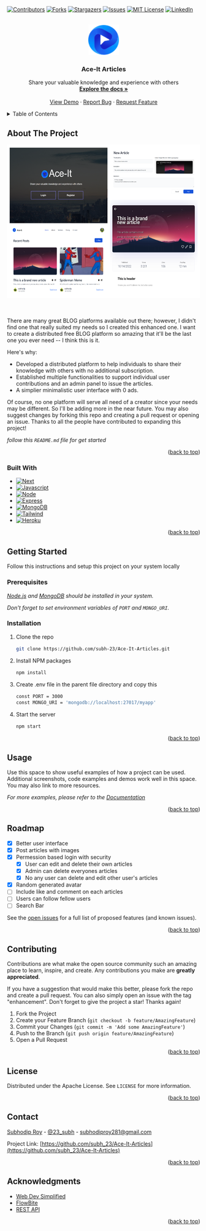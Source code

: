 <!-- Improved compatibility of back to top link: See: https://github.com/othneildrew/Best-README-Template/pull/73 -->
<a name="readme-top"></a>
<!--
*** Thanks for checking out the Best-README-Template. If you have a suggestion
*** that would make this better, please fork the repo and create a pull request
*** or simply open an issue with the tag "enhancement".
*** Don't forget to give the project a star!
*** Thanks again! Now go create something AMAZING! :D
-->



<!-- PROJECT SHIELDS -->
<!--
*** I'm using markdown "reference style" links for readability.
*** Reference links are enclosed in brackets [ ] instead of parentheses ( ).
*** See the bottom of this document for the declaration of the reference variables
*** for contributors-url, forks-url, etc. This is an optional, concise syntax you may use.
*** https://www.markdownguide.org/basic-syntax/#reference-style-links
-->
[![Contributors][contributors-shield]][contributors-url]
[![Forks][forks-shield]][forks-url]
[![Stargazers][stars-shield]][stars-url]
[![Issues][issues-shield]][issues-url]
[![MIT License][license-shield]][license-url]
[![LinkedIn][linkedin-shield]][linkedin-url]



<!-- PROJECT LOGO -->
<br />
<div align="center">
  <a href="https://github.com/subh-23/Ace-It-Articles">
    <img src="/public/img/logo (2).svg" alt="Logo" width="80" height="80">
  </a>

<h3 align="center">Ace-It Articles</h3>

  <p align="center">
    Share your valuable knowledge and experience with others
    <br />
    <a href="https://github.com/subh-23/Ace-It-Articles"><strong>Explore the docs »</strong></a>
    <br />
    <br />
    <a href="https://subh-ace-it.herokuapp.com">View Demo</a>
    ·
    <a href="https://github.com/subh-23/Ace-It-Articles/issues">Report Bug</a>
    ·
    <a href="https://github.com/subh-23/Ace-It-Articles/issues">Request Feature</a>
  </p>
</div>



<!-- TABLE OF CONTENTS -->
<details>
  <summary>Table of Contents</summary>
  <ol>
    <li>
      <a href="#about-the-project">About The Project</a>
      <ul>
        <li><a href="#built-with">Built With</a></li>
      </ul>
    </li>
    <li>
      <a href="#getting-started">Getting Started</a>
      <ul>
        <li><a href="#prerequisites">Prerequisites</a></li>
        <li><a href="#installation">Installation</a></li>
      </ul>
    </li>
    <li><a href="#usage">Usage</a></li>
    <li><a href="#roadmap">Roadmap</a></li>
    <li><a href="#contributing">Contributing</a></li>
    <li><a href="#license">License</a></li>
    <li><a href="#contact">Contact</a></li>
    <li><a href="#acknowledgments">Acknowledgments</a></li>
  </ol>
</details>



<!-- ABOUT THE PROJECT -->
## About The Project

<div align="center">
  <a href="https://subh-ace-it.herokuapp.com">
    <img src="/public/img/collageImage.png" alt="ArticlePage" width="610" height="399">
  </a>
</div>

<br/>
<br/>

There are many great BLOG platforms available out there; however, I didn't find one that really suited my needs so I created this enhanced one. I want to create a distributed free BLOG platform so amazing that it'll be the last one you ever need -- I think this is it.

Here's why:
* Developed a distributed platform to help individuals to share their knowledge with others with no additional subscription. 
* Established multiple functionalities to support individual user contributions and an admin panel to issue the articles.
* A simplier minimalistic user interface with 0 ads. 

Of course, no one platform will serve all need of a creator since your needs may be different. So I'll be adding more in the near future. You may also suggest changes by forking this repo and creating a pull request or opening an issue. Thanks to all the people have contributed to expanding this project!

_follow this `README.md` file for get started_

<p align="right">(<a href="#readme-top">back to top</a>)</p>



### Built With

* [![Next][Next.js]][Next-url]
* [![Javascript][Javascript]][Javascript-url]
* [![Node][Node.js]][Node-url]
* [![Express][Express.js]][Express-url]
* [![MongoDB][MongoDB]][Mongo-url]
* [![Tailwind][Tailwind.css]][Tailwind-url]
* [![Heroku][Heroku]][Heroku-url]

<p align="right">(<a href="#readme-top">back to top</a>)</p>



<!-- GETTING STARTED -->
## Getting Started

Follow this instructions and setup this project on your system locally

### Prerequisites
_[Node.js](https://nodejs.org/) and [MongoDB](https://www.mongodb.com/) should be installed in your system._

_Don't forget to set environment variables of `PORT` and `MONGO_URI`._
   
### Installation

1. Clone the repo
   ```sh
   git clone https://github.com/subh-23/Ace-It-Articles.git
   ```
2. Install NPM packages
   ```sh
   npm install
   ```
3. Create .env file in the parent file directory and copy this
   ```sh
   const PORT = 3000
   const MONGO_URI = 'mongodb://localhost:27017/myapp'
   ```
5. Start the server
   ```sh
   npm start
   ```

<p align="right">(<a href="#readme-top">back to top</a>)</p>



<!-- USAGE EXAMPLES -->
## Usage

Use this space to show useful examples of how a project can be used. Additional screenshots, code examples and demos work well in this space. You may also link to more resources.

_For more examples, please refer to the [Documentation](https://example.com)_

<p align="right">(<a href="#readme-top">back to top</a>)</p>



<!-- ROADMAP -->
## Roadmap

- [x] Better user interface
- [x] Post articles with images
- [x] Permession based login with security
    - [x] User can edit and delete their own articles
    - [x] Admin can delete everyones articles
    - [x] No any user can delete and edit other user's articles
- [x] Random generated avatar
- [ ] Include like and comment on each articles
- [ ] Users can follow fellow users
- [ ] Search Bar

See the [open issues](https://github.com/subh-23/Ace-It-Articles/issues) for a full list of proposed features (and known issues).

<p align="right">(<a href="#readme-top">back to top</a>)</p>



<!-- CONTRIBUTING -->
## Contributing

Contributions are what make the open source community such an amazing place to learn, inspire, and create. Any contributions you make are **greatly appreciated**.

If you have a suggestion that would make this better, please fork the repo and create a pull request. You can also simply open an issue with the tag "enhancement".
Don't forget to give the project a star! Thanks again!

1. Fork the Project
2. Create your Feature Branch (`git checkout -b feature/AmazingFeature`)
3. Commit your Changes (`git commit -m 'Add some AmazingFeature'`)
4. Push to the Branch (`git push origin feature/AmazingFeature`)
5. Open a Pull Request

<p align="right">(<a href="#readme-top">back to top</a>)</p>



<!-- LICENSE -->
## License

Distributed under the Apache License. See `LICENSE` for more information.

<p align="right">(<a href="#readme-top">back to top</a>)</p>



<!-- CONTACT -->
## Contact

[Subhodip Roy](https://linkedin.com/in/subhodip-roy) - [@23_subh](https://twitter.com/23_subh) - subhodiproy281@gmail.com

Project Link: [https://github.com/subh_23/Ace-It-Articles](https://github.com/subh_23/Ace-It-Articles)

<p align="right">(<a href="#readme-top">back to top</a>)</p>



<!-- ACKNOWLEDGMENTS -->
## Acknowledgments

* [Web Dev Simplified](https://github.com/WebDevSimplified)
* [FlowBite](https://flowbite.com/)
* [REST API](https://www.restapitutorial.com/)

<p align="right">(<a href="#readme-top">back to top</a>)</p>



<!-- MARKDOWN LINKS & IMAGES -->
<!-- https://www.markdownguide.org/basic-syntax/#reference-style-links -->
[contributors-shield]: https://img.shields.io/github/contributors/subh-23/Ace-It-Articles.svg?style=for-the-badge
[contributors-url]: https://github.com/subh-23/Ace-It-Articles/graphs/contributors
[forks-shield]: https://img.shields.io/github/forks/subh-23/Ace-It-Articles.svg?style=for-the-badge
[forks-url]: https://github.com/subh-23/Ace-It-Articles/network/members
[stars-shield]: https://img.shields.io/github/stars/subh-23/Ace-It-Articles.svg?style=for-the-badge
[stars-url]: https://github.com/subh-23/Ace-It-Articles/stargazers
[issues-shield]: https://img.shields.io/github/issues/subh-23/Ace-It-Articles.svg?style=for-the-badge
[issues-url]: https://github.com/subh-23/Ace-It-Articles/issues
[license-shield]: https://img.shields.io/github/license/subh-23/Ace-It-Articles.svg?style=for-the-badge
[license-url]: https://github.com/subh-23/Ace-It-Articles/blob/master/LICENSE.txt
[linkedin-shield]: https://img.shields.io/badge/-LinkedIn-black.svg?style=for-the-badge&logo=linkedin&colorB=555
[linkedin-url]: https://linkedin.com/in/subhodip-roy
[product-screenshot]: images/screenshot.png
[Next.js]: https://img.shields.io/badge/next.js-000000?style=for-the-badge&logo=nextdotjs&logoColor=white
[Next-url]: https://nextjs.org/
[Javascript]: https://img.shields.io/badge/JavaScript-F7DF1E?style=for-the-badge&logo=javascript&logoColor=black
[Javascript-url]: https://www.javascript.com/
[Node.js]: https://img.shields.io/badge/Node.js-43853D?style=for-the-badge&logo=node.js&logoColor=white
[Node-url]: hhttps://nodejs.org/
[Express.js]: https://img.shields.io/badge/Express.js-404D59?style=for-the-badge
[Express-url]: https://expressjs.com/
[Tailwind.css]: https://img.shields.io/badge/Tailwind_CSS-38B2AC?style=for-the-badge&logo=tailwind-css&logoColor=white
[Tailwind-url]: https://tailwindcss.com/
[MongoDB]: https://img.shields.io/badge/MongoDB-4EA94B?style=for-the-badge&logo=mongodb&logoColor=white
[Mongo-url]: https://www.mongodb.com/
[Heroku]: https://img.shields.io/badge/Heroku-430098?style=for-the-badge&logo=heroku&logoColor=white
[Heroku-url]: https://www.heroku.com/

